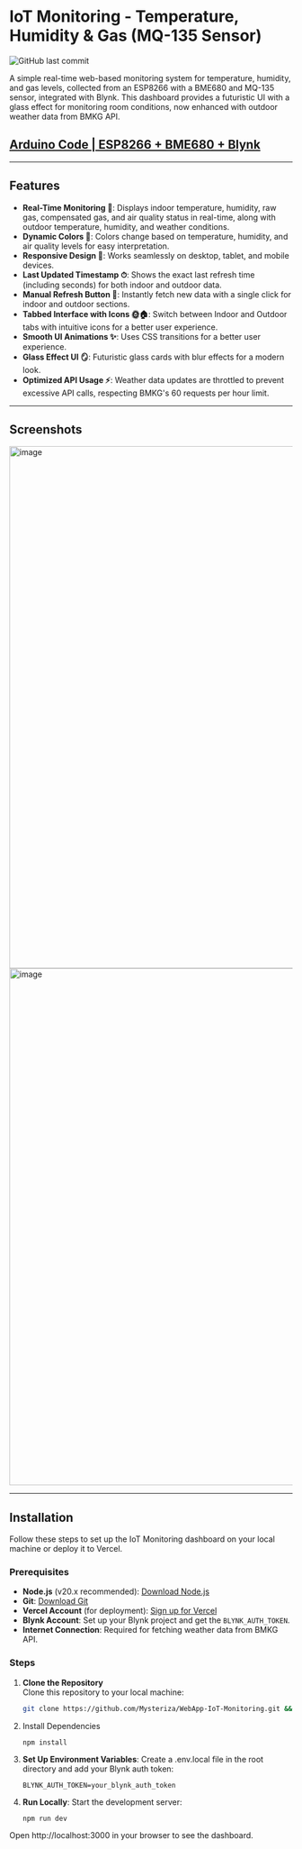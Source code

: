 # IoT Monitoring - Temperature, Humidity & Gas (MQ-135 Sensor)

![GitHub last commit](https://img.shields.io/github/last-commit/Mysteriza/WebApp-IoT-Monitoring)

A simple real-time web-based monitoring system for temperature, humidity, and gas levels, collected from an ESP8266 with a BME680 and MQ-135 sensor, integrated with Blynk. This dashboard provides a futuristic UI with a glass effect for monitoring room conditions, now enhanced with outdoor weather data from BMKG API.

## [Arduino Code | ESP8266 + BME680 + Blynk](https://github.com/Mysteriza/BME680-Blynk-Monitoring)

---

## Features
- **Real-Time Monitoring 📡**: Displays indoor temperature, humidity, raw gas, compensated gas, and air quality status in real-time, along with outdoor temperature, humidity, and weather conditions.
- **Dynamic Colors 🎨**: Colors change based on temperature, humidity, and air quality levels for easy interpretation.
- **Responsive Design 📱**: Works seamlessly on desktop, tablet, and mobile devices.
- **Last Updated Timestamp ⏱**: Shows the exact last refresh time (including seconds) for both indoor and outdoor data.
- **Manual Refresh Button 🔄**: Instantly fetch new data with a single click for indoor and outdoor sections.
- **Tabbed Interface with Icons 🌞🏠**: Switch between Indoor and Outdoor tabs with intuitive icons for a better user experience.
- **Smooth UI Animations ✨**: Uses CSS transitions for a better user experience.
- **Glass Effect UI 🪞**: Futuristic glass cards with blur effects for a modern look.
- **Optimized API Usage ⚡**: Weather data updates are throttled to prevent excessive API calls, respecting BMKG's 60 requests per hour limit.

---

## Screenshots
<img width="1900" height="927" alt="image" src="https://github.com/user-attachments/assets/6e48b230-e2fe-4ed5-889b-c4b91f237116" />
<img width="1896" height="918" alt="image" src="https://github.com/user-attachments/assets/33b7e9d1-6520-4ed3-b491-fe3a908d5f8e" />

---

## Installation

Follow these steps to set up the IoT Monitoring dashboard on your local machine or deploy it to Vercel.

### Prerequisites
- **Node.js** (v20.x recommended): [Download Node.js](https://nodejs.org/)
- **Git**: [Download Git](https://git-scm.com/downloads)
- **Vercel Account** (for deployment): [Sign up for Vercel](https://vercel.com/signup)
- **Blynk Account**: Set up your Blynk project and get the `BLYNK_AUTH_TOKEN`.
- **Internet Connection**: Required for fetching weather data from BMKG API.

### Steps
1. **Clone the Repository**  
   Clone this repository to your local machine:
   ```bash
   git clone https://github.com/Mysteriza/WebApp-IoT-Monitoring.git && cd WebApp-IoT-Monitoring


2. Install Dependencies
   ```
   npm install
   ```

3. **Set Up Environment Variables**: Create a .env.local file in the root directory and add your Blynk auth token:
   ```
   BLYNK_AUTH_TOKEN=your_blynk_auth_token
   ```

4. **Run Locally**: Start the development server:
   ```
   npm run dev
   ```
   
Open http://localhost:3000 in your browser to see the dashboard.

